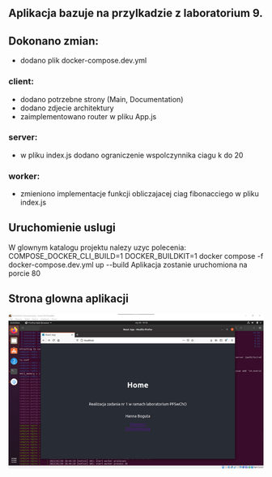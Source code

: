 ## Aplikacja bazuje na przylkadzie z laboratorium 9.
## Dokonano zmian:
- dodano plik docker-compose.dev.yml
### client:
- dodano potrzebne strony (Main, Documentation)
- dodano zdjecie architektury
- zaimplementowano router w pliku App.js
### server:
- w pliku index.js dodano ograniczenie wspolczynnika ciagu k do 20
### worker:
- zmieniono implementacje funkcji obliczajacej ciag fibonacciego w pliku index.js
## Uruchomienie uslugi
W glownym katalogu projektu nalezy uzyc polecenia: COMPOSE_DOCKER_CLI_BUILD=1 DOCKER_BUILDKIT=1 docker compose -f docker-compose.dev.yml up --build
Aplikacja zostanie uruchomiona na porcie 80
## Strona glowna aplikacji
![image](home.png "Home")